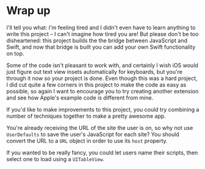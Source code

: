# Wrap up

I'll tell you what: *I'm* feeling tired and I didn't even have to learn anything to write this project – I can't imagine how tired you are! But please don't be too disheartened: this project builds the the bridge between JavaScript and Swift, and now that bridge is built you can add your own Swift functionality on top.

Some of the code isn't pleasant to work with, and certainly I wish iOS would just figure out text view insets automatically for keyboards, but you're through it now so your project is done. Even though this was a hard project, I did cut quite a few corners in this project to make the code as easy as possible, so again I want to encourage you to try creating another extension and see how Apple's example code is different from mine.

If you'd like to make improvements to this project, you could try combining a number of techniques together to make a pretty awesome app.

You're already receiving the URL of the site the user is on, so why not use `UserDefaults` to save the user's JavaScript for each site? You should convert the URL to a `URL` object in order to use its `host` property.

If you wanted to be really fancy, you could let users name their scripts, then select one to load using a `UITableView`.

